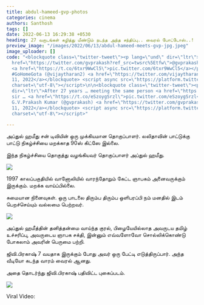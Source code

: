 ```yaml
---
title: abdul-hameed-gvp-photos
categories: cinema
authors: Santhosh
tags: []
date: 2022-06-13 16:29:38 +0530
heading: 27 வருடங்கள் கழித்து மீண்டும் நடந்த அந்த சந்திப்பு.. வைரல் போட்டோஸ்..!
preview_image: "/images/2022/06/13/abdul-hameed-meets-gvp-jpg.jpeg"
image_uploader: []
code: "<blockquote class=\"twitter-tweet\"><p lang=\"und\" dir=\"ltr\">\U0001F60D<a
  href=\"https://twitter.com/gvprakash?ref_src=twsrc%5Etfw\">@gvprakash</a> \U0001F525
  <a href=\"https://t.co/6txr9WwCl5\">pic.twitter.com/6txr9WwCl5</a></p>&mdash; \U0001F3ADVj✊\U0001F405தரன்\U0001F525\U0001F406
  #GoHomeGota (@vijaytharan2) <a href=\"https://twitter.com/vijaytharan2/status/1535603930268327941?ref_src=twsrc%5Etfw\">June
  11, 2022</a></blockquote> <script async src=\"https://platform.twitter.com/widgets.js\"
  charset=\"utf-8\"></script>\n\n<blockquote class=\"twitter-tweet\"><p lang=\"en\"
  dir=\"ltr\">After 27 years … meeting the same person <a href=\"https://twitter.com/hashtag/abdulhameed?src=hash&amp;ref_src=twsrc%5Etfw\">#abdulhameed</a>
  sir … <a href=\"https://t.co/eSzoygSrzl\">pic.twitter.com/eSzoygSrzl</a></p>&mdash;
  G.V.Prakash Kumar (@gvprakash) <a href=\"https://twitter.com/gvprakash/status/1535569954530988038?ref_src=twsrc%5Etfw\">June
  11, 2022</a></blockquote> <script async src=\"https://platform.twitter.com/widgets.js\"
  charset=\"utf-8\"></script>"

---
```

அப்துல் ஹமீது சன் டிவியின் ஒரு முக்கியமான தொகுப்பாளர். லலிதாவின் பாட்டுக்கு பாட்டு நிகழ்ச்சியை மறக்காத 90ஸ் கிட்ஸே இல்லை.

இந்த நிகழ்ச்சியை தொகுத்து வழங்கியவர் தொகுப்பாளர் அப்துல் ஹமீது.

![](/images/2022/06/13/gvp-abdul-hameed-1-webp.jpeg)

1997 காலப்பகுதியில் வானோலியில் வாரந்தோறும் கேட்ட ஞாபகம் அனைவருக்கும் இருக்கும். மறக்க வாய்ப்பில்லை.

சுமையான நினைவுகள். ஒரு பாடலை திரும்ப திரும்ப ஒளிபரப்பி நம் மனதில் இடம் பெறச்செய்யும் வல்லமை பெற்றவர்.

![](/images/2022/06/13/abdul-hameed-gvp-2-jpg.jpeg)

அப்துல் ஹமீத்தின் தனித்தன்மை வாய்ந்த குரல், பிழையேயில்லாத அவருடய தமிழ் உச்சரிப்பு, அவருடைய ஞாபக சக்தி, இன்னும் எவ்வளோவோ சொல்லிக்கொண்டு போகலாம் அவரின் பெருமை பற்றி.

ஜிவி.பிரகாஷ் 7 வயதாக இருக்கும் போது அவர் ஒரு பேட்டி எடுத்திருப்பார். அந்த வீடியோ கடந்த வாரம் வைரல் ஆனது.

அதை தொடர்ந்து ஜிவி.பிரகாஷ் பதிவிட்ட புகைப்படம்.

![](/images/2022/06/13/abdul-hameed-gvp-jpg.jpeg)

Viral Video:
